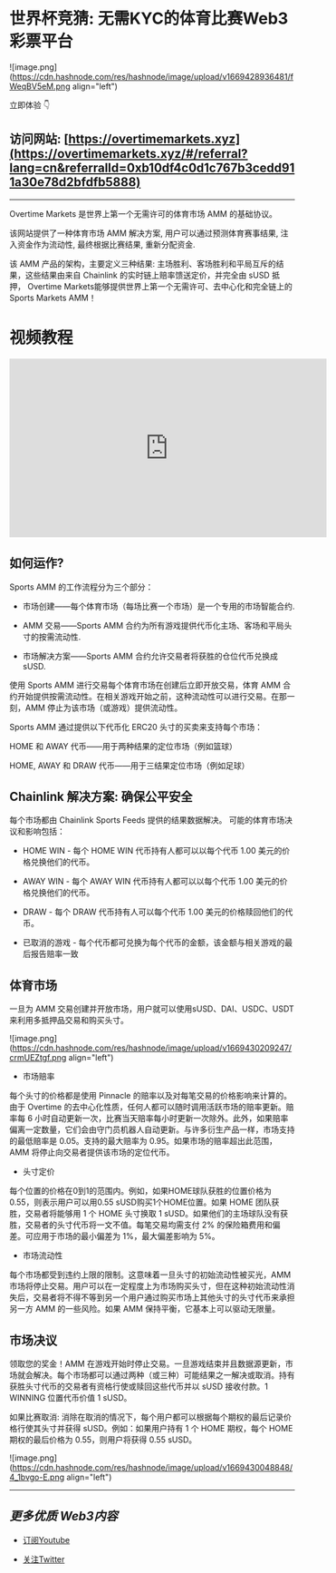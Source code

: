 # 世界杯竞猜:  无需KYC的体育比赛Web3彩票平台


![image.png](https://cdn.hashnode.com/res/hashnode/image/upload/v1669428936481/fWeqBV5eM.png align="left")


立即体验 👇

## 访问网站:  [https://overtimemarkets.xyz](https://overtimemarkets.xyz/#/referral?lang=cn&referralId=0xb10df4c0d1c767b3cedd911a30e78d2bfdfb5888)

---

Overtime Markets 是世界上第一个无需许可的体育市场 AMM 的基础协议。

该网站提供了一种体育市场 AMM 解决方案, 用户可以通过预测体育赛事结果, 注入资金作为流动性, 最终根据比赛结果, 重新分配资金. 

该 AMM 产品的架构，主要定义三种结果:  主场胜利、客场胜利和平局互斥的结果，这些结果由来自 Chainlink 的实时链上赔率馈送定价，并完全由 sUSD 抵押， Overtime Markets能够提供世界上第一个无需许可、去中心化和完全链上的 Sports Markets AMM！


# 视频教程

<iframe width="560" height="315" src="https://www.youtube.com/embed/QRnEV7LtXAI" title="YouTube video player" frameborder="0" allow="accelerometer; autoplay; clipboard-write; encrypted-media; gyroscope; picture-in-picture" allowfullscreen></iframe>


## 如何运作? 

Sports AMM 的工作流程分为三个部分：

- 市场创建——每个体育市场（每场比赛一个市场）是一个专用的市场智能合约.

- AMM 交易——Sports AMM 合约为所有游戏提供代币化主场、客场和平局头寸的按需流动性.

- 市场解决方案——Sports AMM 合约允许交易者将获胜的仓位代币兑换成 sUSD.


使用 Sports AMM 进行交易每个体育市场在创建后立即开放交易，体育 AMM 合约开始提供按需流动性。在相关游戏开始之前，这种流动性可以进行交易。在那一刻，AMM 停止为该市场（或游戏）提供流动性。

Sports AMM 通过提供以下代币化 ERC20 头寸的买卖来支持每个市场：

HOME 和 AWAY 代币——用于两种结果的定位市场（例如篮球）

HOME, AWAY 和 DRAW 代币——用于三结果定位市场（例如足球）


## Chainlink 解决方案: 确保公平安全

每个市场都由 Chainlink Sports Feeds 提供的结果数据解决。
可能的体育市场决议和影响包括：

- HOME WIN - 每个 HOME WIN 代币持有人都可以以每个代币 1.00 美元的价格兑换他们的代币。

- AWAY WIN - 每个 AWAY WIN 代币持有人都可以以每个代币 1.00 美元的价格兑换他们的代币。

- DRAW - 每个 DRAW 代币持有人可以每个代币 1.00 美元的价格赎回他们的代币。

- 已取消的游戏 - 每个代币都可兑换为每个代币的金额，该金额与相关游戏的最后报告赔率一致


## 体育市场 

一旦为 AMM 交易创建并开放市场，用户就可以使用sUSD、DAI、USDC、USDT来利用多抵押品交易和购买头寸。


![image.png](https://cdn.hashnode.com/res/hashnode/image/upload/v1669430209247/crmUEZtgf.png align="left")

- 市场赔率

每个头寸的价格都是使用 Pinnacle 的赔率以及对每笔交易的价格影响来计算的。由于 Overtime 的去中心化性质，任何人都可以随时调用活跃市场的赔率更新。赔率每 6 小时自动更新一次，比赛当天赔率每小时更新一次除外。此外，如果赔率偏离一定数量，它们会由守门员机器人自动更新。与许多衍生产品一样，市场支持的最低赔率是 0.05。支持的最大赔率为 0.95。如果市场的赔率超出此范围，AMM 将停止向交易者提供该市场的定位代币。


- 头寸定价

每个位置的价格在0到1的范围内。例如，如果HOME球队获胜的位置价格为0.55，则表示用户可以用0.55 sUSD购买1个HOME位置。如果 HOME 团队获胜，交易者将能够用 1 个 HOME 头寸换取 1 sUSD。如果他们的主场球队没有获胜，交易者的头寸代币将一文不值。每笔交易均需支付 2% 的保险箱费用和偏差。可应用于市场的最小偏差为 1%，最大偏差影响为 5%。

- 市场流动性

每个市场都受到违约上限的限制。这意味着一旦头寸的初始流动性被买光，AMM 市场将停止交易。用户可以在一定程度上为市场购买头寸，但在这种初始流动性消失后，交易者将不得不等到另一个用户通过购买市场上其他头寸的头寸代币来承担另一方 AMM 的一些风险。如果 AMM 保持平衡，它基本上可以驱动无限量。


## 市场决议

领取您的奖金！AMM 在游戏开始时停止交易。一旦游戏结束并且数据源更新，市场就会解决。每个市场都可以通过两种（或三种）可能结果之一解决或取消。持有获胜头寸代币的交易者有资格行使或赎回这些代币并以 sUSD 接收付款。1 WINNING 位置代币价值 1 sUSD。


如果比赛取消: 消除在取消的情况下，每个用户都可以根据每个期权的最后记录价格行使其头寸并获得 sUSD。例如：如果用户持有 1 个 HOME 期权，每个 HOME 期权的最后价格为 0.55，则用户将获得 0.55 sUSD。


![image.png](https://cdn.hashnode.com/res/hashnode/image/upload/v1669430048848/4_1bvgo-E.png align="left")

---

## *更多优质 Web3内容*

- [订阅Youtube](https://www.youtube.com/channel/UCDrmDcLjnmIQk-xtNuJ42Sw)

- [关注Twitter](https://twitter.com/AntCaveClub)

‍
